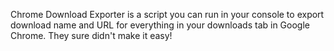 Chrome Download Exporter is a script you can run in your console to export download name and URL for everything in your downloads tab in Google Chrome. They sure didn't make it easy!